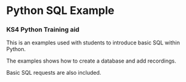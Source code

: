# Python SQL Example
### KS4 Python Training aid

This is an examples used with students to introduce basic SQL within Python.

The examples shows how to create a database and add recordings.

Basic SQL requests are also included.
